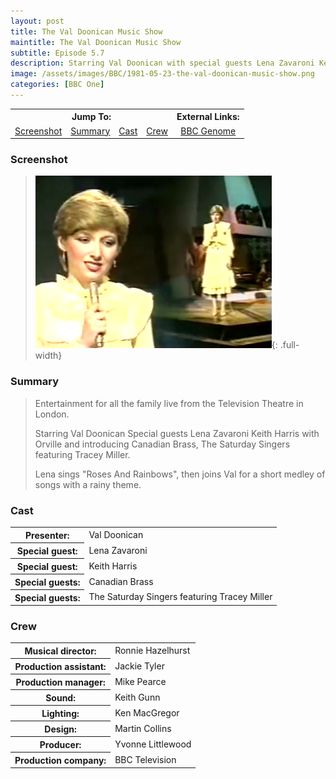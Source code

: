 ```yaml
---
layout: post
title: The Val Doonican Music Show
maintitle: The Val Doonican Music Show
subtitle: Episode 5.7
description: Starring Val Doonican with special guests Lena Zavaroni Keith Harris with Orville and introducing Canadian Brass, The Saturday Singers featuring Tracey Miller.
image: /assets/images/BBC/1981-05-23-the-val-doonican-music-show.png
categories: [BBC One]
---
```


<table>
<tr align="center">
<th colspan="4">Jump To:</th>
<th>External Links:</th>
</tr>

<tr align="center">
<td><a href="#screenshot">Screenshot</a></td>
<td><a href="#summary">Summary</a></td>
<td><a href="#cast">Cast</a></td>
<td><a href="#crew">Crew</a></td>
<td><a href="https://genome.ch.bbc.co.uk/940f6358bc8e4255b79f593c37c2f3f4">BBC Genome</a></td>
</tr>
</table>

### Screenshot

> ![Screenshot of Lena Zavaroni on the The Val Doonican Music Show](/assets/images/BBC/1981-05-23-the-val-doonican-music-show.png "Screenshot of Lena Zavaroni on the The Val Doonican Music Show"){: .full-width}

### Summary
> Entertainment for all the family live from the Television Theatre in London.
>
>Starring Val Doonican Special guests Lena Zavaroni Keith Harris with Orville and introducing Canadian Brass, The Saturday Singers featuring Tracey Miller.
>
> Lena sings &quot;Roses And Rainbows&quot;, then joins Val for a short medley of songs with a rainy theme.

### Cast
<table>
<tr><th>Presenter:</th><td>Val Doonican</td></tr>
<tr><th>Special guest:</th><td>Lena Zavaroni</td></tr>
<tr><th>Special guest:</th><td>Keith Harris</td></tr>
<tr><th>Special guests:</th><td>Canadian Brass</td></tr>
<tr><th>Special guests:</th><td>The Saturday Singers featuring Tracey Miller</td></tr>
</table>

### Crew
<table>
<tr><th>Musical director:</th><td>Ronnie Hazelhurst</td></tr>
<tr><th>Production assistant:</th><td>Jackie Tyler</td></tr>
<tr><th>Production manager:</th><td>Mike Pearce</td></tr>
<tr><th>Sound:</th><td>Keith Gunn</td></tr>
<tr><th>Lighting:</th><td>Ken MacGregor</td></tr>
<tr><th>Design:</th><td>Martin Collins</td></tr>
<tr><th>Producer:</th><td>Yvonne Littlewood</td></tr>
<tr><th>Production company:</th><td>BBC Television</td></tr>
</table>

